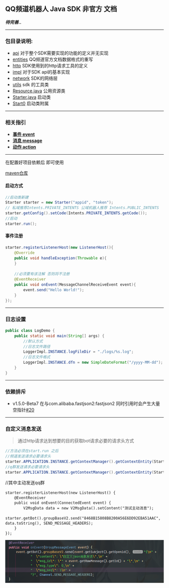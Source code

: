 ## QQ频道机器人 Java SDK 非官方 文档
_**待完善..**_
<hr>

### 包目录说明:

- [api](../src/main/java/io/github/kloping/qqbot/api) 对于整个SDK需要实现的功能的定义并无实现
- [entities](../src/main/java/io/github/kloping/qqbot/entities) QQ频道官方文档数据格式的重写
- [http](../src/main/java/io/github/kloping/qqbot/http) SDK使用到的http请求工具的定义
- [impl](../src/main/java/io/github/kloping/qqbot/impl) 对于SDK api的基本实现
- [network](../src/main/java/io/github/kloping/qqbot/network) SDK的网络层
- [utils](../src/main/java/io/github/kloping/qqbot/utils) sdk 的工具类
- [Resource.java](../src/main/java/io/github/kloping/qqbot/Resource.java) 公用资源类
- [Starter.java](../src/main/java/io/github/kloping/qqbot/Starter.java) 启动类
- [Start0](../src/main/java/io/github/kloping/qqbot/Start0.java) 启动类附属

<hr>

### 相关指引

- **[事件 event](event.md)**
- **[消息 message](message.md)**
- **[动作 action](action.md)**

<hr>

在配置好项目依赖后 即可使用

[maven仓库](https://repo1.maven.org/maven2/io/github/kloping/bot-qqpd-java/)

#### 启动方式

```java
//启动类新建
Starter starter = new Starter("appid", "token");
// 私域推荐Intents.PRIVATE_INTENTS 公域机器人推荐 Intents.PUBLIC_INTENTS
starter.getConfig().setCode(Intents.PRIVATE_INTENTS.getCode());
//启动
starter.run();
```
#### 事件注册

```java
starter.registerListenerHost(new ListenerHost(){
    @Override
    public void handleException(Throwable e){
    }
    
    //必须要有该注解 否则将不注册
    @EventReceiver
    public void onEvent(MessageChannelReceiveEvent event){
        event.send("Hello World!");
    }
});
```

<hr>

### 日志设置

```java
public class LogDemo {
    public static void main(String[] args) {
        //默认方式
        //日志文件路径
        LoggerImpl.INSTANCE.logFileDir = "./logs/%s.log";
        //日志文件格式
        LoggerImpl.INSTANCE.dfn = new SimpleDateFormat("/yyyy-MM-dd");
    }
}
```
<hr>

### 依赖排斥

- v1.5.0-Beta7 在与com.alibaba.fastjson2:fastjson2
  同时引用时会产生大量空指针[#20](https://github.com/Kloping/qqpd-bot-java/issues/20)

<hr>

### 自定义消息发送 
> 通过http请求达到想要的目的获取bot请求必要的请求头方式

```java
//方法必须在start.run 之后
//频道发送请求必要请求头
starter.APPLICATION.INSTANCE.getContextManager().getContextEntity(Start0.class).getHeaders()
//q群发送请求必要请求头
starter.APPLICATION.INSTANCE.getContextManager().getContextEntity(Start0.class).getHeaders()

```

//其中主动发送qq群

    starter.registerListenerHost(new ListenerHost() {
        @EventReceiver
        public void onEvent(ConnectedEvent event) {
            V2MsgData data = new V2MsgData().setContent("测试主动消息");
            starter.getBot().groupBaseV2.send("8468B15808B8200A56E6DD92EBA51AAC", data.toString(), SEND_MESSAGE_HEADERS);
        }
    });
![img.png](./imgs/img.png)

